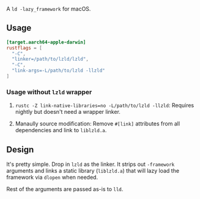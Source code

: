 A `ld -lazy_framework` for macOS.

## Usage

```toml
[target.aarch64-apple-darwin]
rustflags = [
  "-C",
  "linker=/path/to/lzld/lzld",
  "-C",
  "link-args=-L/path/to/lzld -llzld"
]
```

### Usage without `lzld` wrapper

1. `rustc -Z link-native-libraries=no -L/path/to/lzld -llzld`:
Requires nightly but doesn't need a wrapper linker.

2. Manaully source modification: Remove `#[link]` attributes
from all dependencies and link to `liblzld.a`.

## Design 

It's pretty simple. Drop in `lzld` as the linker.
It strips out `-framework` arguments and links a 
static library (`liblzld.a`) that will lazy load 
the framework via `dlopen` when needed. 

Rest of the arguments are passed as-is to `lld`.

<!--
Supported frameworks:
- QuartzCore
- CoreFoundation
- TODO
-->


